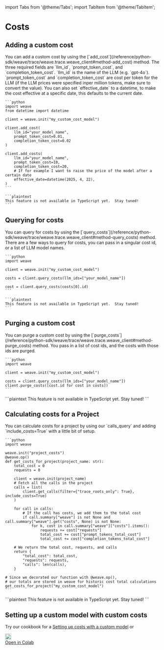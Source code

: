 import Tabs from '@theme/Tabs';
import TabItem from '@theme/TabItem';

# Costs

## Adding a custom cost

<Tabs groupId="programming-language">
  <TabItem value="python" label="Python" default>
    You can add a custom cost by using the [`add_cost`](/reference/python-sdk/weave/trace/weave.trace.weave_client#method-add_cost) method.
    The three required fields are `llm_id`, `prompt_token_cost`, and `completion_token_cost`.
    `llm_id` is the name of the LLM (e.g. `gpt-4o`). `prompt_token_cost` and `completion_token_cost` are cost per token for the LLM (if the LLM prices were specified inper million tokens, make sure to convert the value).
    You can also set `effective_date` to a datetime, to make the cost effective at a specific date, this defaults to the current date.

    ```python
    import weave
    from datetime import datetime

    client = weave.init("my_custom_cost_model")

    client.add_cost(
        llm_id="your_model_name",
        prompt_token_cost=0.01,
        completion_token_cost=0.02
    )

    client.add_costs(
        llm_id="your_model_name",
        prompt_token_cost=10,
        completion_token_cost=20,
        # If for example I want to raise the price of the model after a certain date
        effective_date=datetime(2025, 4, 22),
    )
    ```

  </TabItem>
  <TabItem value="typescript" label="TypeScript">

    ```plaintext
    This feature is not available in TypeScript yet.  Stay tuned!
    ```

  </TabItem>
</Tabs>

## Querying for costs

<Tabs groupId="programming-language">
  <TabItem value="python" label="Python" default>
    You can query for costs by using the [`query_costs`](/reference/python-sdk/weave/trace/weave.trace.weave_client#method-query_costs) method.
    There are a few ways to query for costs, you can pass in a singular cost id, or a list of LLM model names.

    ```python
    import weave

    client = weave.init("my_custom_cost_model")

    costs = client.query_costs(llm_ids=["your_model_name"])

    cost = client.query_costs(costs[0].id)
    ```

  </TabItem>
  <TabItem value="typescript" label="TypeScript">

    ```plaintext
    This feature is not available in TypeScript yet.  Stay tuned!
    ```

  </TabItem>
</Tabs>

## Purging a custom cost

<Tabs groupId="programming-language">
  <TabItem value="python" label="Python" default>
    You can purge a custom cost by using the [`purge_costs`](/reference/python-sdk/weave/trace/weave.trace.weave_client#method-purge_costs) method. You pass in a list of cost ids, and the costs with those ids are purged.

    ```python
    import weave

    client = weave.init("my_custom_cost_model")

    costs = client.query_costs(llm_ids=["your_model_name"])
    client.purge_costs([cost.id for cost in costs])
    ```

  </TabItem>
  <TabItem value="typescript" label="TypeScript">
    ```plaintext
    This feature is not available in TypeScript yet.  Stay tuned!
    ```
  </TabItem>
</Tabs>

## Calculating costs for a Project

<Tabs groupId="programming-language">
  <TabItem value="python" label="Python" default>
    You can calculate costs for a project by using our `calls_query` and adding `include_costs=True` with a little bit of setup.

    ```python
    import weave

    weave.init("project_costs")
    @weave.op()
    def get_costs_for_project(project_name: str):
        total_cost = 0
        requests = 0

        client = weave.init(project_name)
        # Fetch all the calls in the project
        calls = list(
            client.get_calls(filter={"trace_roots_only": True}, include_costs=True)
        )

        for call in calls:
            # If the call has costs, we add them to the total cost
            if call.summary["weave"] is not None and call.summary["weave"].get("costs", None) is not None:
                for k, cost in call.summary["weave"]["costs"].items():
                    requests += cost["requests"]
                    total_cost += cost["prompt_tokens_total_cost"]
                    total_cost += cost["completion_tokens_total_cost"]

        # We return the total cost, requests, and calls
        return {
            "total_cost": total_cost,
            "requests": requests,
            "calls": len(calls),
        }

    # Since we decorated our function with @weave.op(),
    # our totals are stored in weave for historic cost total calculations
    get_costs_for_project("my_custom_cost_model")
    ```

  </TabItem>
  <TabItem value="typescript" label="TypeScript">
    ```plaintext
    This feature is not available in TypeScript yet.  Stay tuned!
    ```
  </TabItem>
</Tabs>

## Setting up a custom model with custom costs

Try our cookbook for a [Setting up costs with a custom model](/reference/gen_notebooks/custom_model_cost) or <a href="https://colab.research.google.com/github/wandb/weave/blob/master/docs/./notebooks/custom_model_cost.ipynb" target="_blank" rel="noopener noreferrer" class="navbar__item navbar__link button button--secondary button--med margin-right--sm notebook-cta-button"><div><img src="https://upload.wikimedia.org/wikipedia/commons/archive/d/d0/20221103151430%21Google_Colaboratory_SVG_Logo.svg" alt="Open In Colab" height="20px" /><div>Open in Colab</div></div></a>
